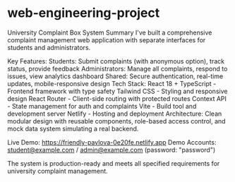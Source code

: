# web-engineering-project
University Complaint Box System Summary
I've built a comprehensive complaint management web application with separate interfaces for students and administrators.

Key Features:
Students: Submit complaints (with anonymous option), track status, provide feedback
Administrators: Manage all complaints, respond to issues, view analytics dashboard
Shared: Secure authentication, real-time updates, mobile-responsive design
Tech Stack:
React 18 + TypeScript - Frontend framework with type safety
Tailwind CSS - Styling and responsive design
React Router - Client-side routing with protected routes
Context API - State management for auth and complaints
Vite - Build tool and development server
Netlify - Hosting and deployment
Architecture:
Clean modular design with reusable components, role-based access control, and mock data system simulating a real backend.

Live Demo: https://friendly-pavlova-0e20fe.netlify.app
Demo Accounts: student@example.com / admin@example.com (password: "password")

The system is production-ready and meets all specified requirements for university complaint management.
